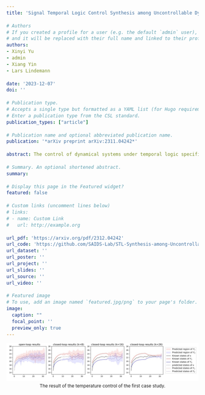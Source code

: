 ```yaml
---
title: 'Signal Temporal Logic Control Synthesis among Uncontrollable Dynamic Agents with Conformal Prediction'

# Authors
# If you created a profile for a user (e.g. the default `admin` user), write the username (folder name) here
# and it will be replaced with their full name and linked to their profile.
authors:
- Xinyi Yu
- admin
- Xiang Yin
- Lars Lindemann

date: '2023-12-07'
doi: ''

# Publication type.
# Accepts a single type but formatted as a YAML list (for Hugo requirements).
# Enter a publication type from the CSL standard.
publication_types: ["article"]

# Publication name and optional abbreviated publication name.
publication: '*arXiv preprint arXiv:2311.04242*'

abstract: The control of dynamical systems under temporal logic specifications among uncontrollable dynamic agents is challenging due to the agents’ a-priori unknown behavior. Existing works have considered the problem where either all agents are controllable, the agent models are deterministic and known, or no safety guarantees are provided. We propose a predictive control synthesis framework that guarantees, with high probability, the satisfaction of signal temporal logic (STL) tasks that are defined over a controllable system in the presence of uncontrollable stochastic agents. We use trajectory predictors and conformal prediction to construct probabilistic prediction regions for each uncontrollable agent that are valid over multiple future time steps. Specifically, we construct a normalized prediction region over all agents and time steps to reduce conservatism and increase data efficiency. We then formulate a worst-case bilevel mixed integer program (MIP) that accounts for all agent realizations within the prediction region to obtain an open-loop controller that provably guarantee task satisfaction with high probability. To efficiently solve this bilevel MIP, we propose an equivalent MIP program based on KKT conditions of the original bilevel formulation. Building upon this, we design a closed-loop controller, where both recursive feasibility and task satisfaction can be guaranteed with high probability. We illustrate our control synthesis framework on two case studies.

# Summary. An optional shortened abstract.
summary:

# Display this page in the Featured widget?
featured: false

# Custom links (uncomment lines below)
# links:
# - name: Custom Link
#   url: http://example.org

url_pdf: 'https://arxiv.org/pdf/2312.04242'
url_code: 'https://github.com/SAIDS-Lab/STL-Synthesis-among-Uncontrollable-Agents'
url_dataset: ''
url_poster: ''
url_project: ''
url_slides: ''
url_source: ''
url_video: ''

# Featured image
# To use, add an image named `featured.jpg/png` to your page's folder.
image:
  caption: ""
  focal_point: ''
  preview_only: true
---
```


<center>

![MKCT_workflow](featured.png)
<small>The result of the temperature control of the first case study.</small>

</center>
